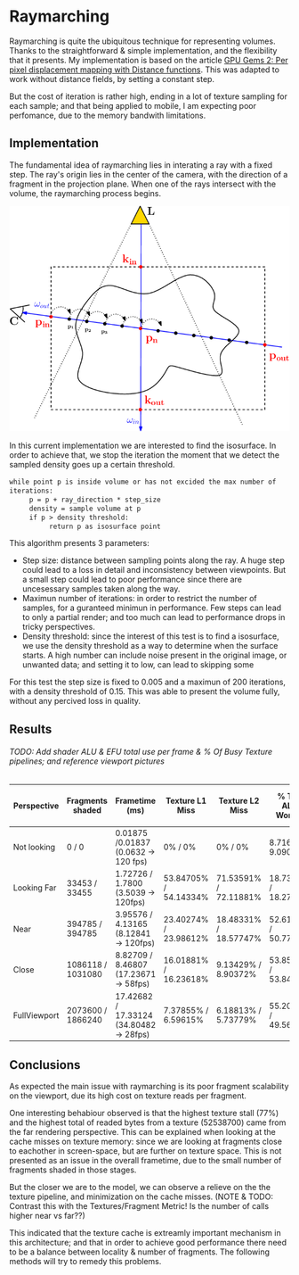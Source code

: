 # Raymarching

Raymarching is quite the ubiquitous technique for representing volumes. Thanks to the straightforward & simple implementation, and the flexibility that it presents. My implementation is based on the article [GPU Gems 2: Per pixel displacement mapping with Distance functions](https://developer.nvidia.com/gpugems/gpugems2/part-i-geometric-complexity/chapter-8-pixel-displacement-mapping-distance-functions). This was adapted to work without distance fields, by setting a constant step.

But the cost of iteration is rather high, ending in a lot of texture sampling for each sample; and that being applied to mobile, I am expecting poor perfomance, due to the memory bandwith limitations.

## Implementation

The fundamental idea of raymarching lies in interating a ray with a fixed step. The ray's origin lies in the center of the camera, with the direction of a fragment in the projection plane. When one of the rays intersect with the volume, the raymarching process begins.

![Raymarching diagram, from Transmitance function mapping (DOI:10.1145/1944745.1944751)](assets\20230425_152811_Notations-and-principle-of-a-classical-ray-marching-algorithm-to-compute-single.png)

In this current implementation we are interested to find the isosurface. In order to achieve that, we stop the iteration the moment that we detect the sampled density goes up a certain threshold.

```
while point p is inside volume or has not excided the max number of iterations:
     p = p + ray_direction * step_size
     density = sample volume at p
     if p > density threshold:
          return p as isosurface point
```

This algorithm presents 3 parameters:

* Step size: distance between sampling points along the ray. A huge step could lead to a loss in detail and inconsistency between viewpoints. But a small step could lead to poor performance since there are uncesessary samples taken along the way.
* Maximun number of iterations: in order to restrict the number of samples, for a guranteed minimun in performance. Few steps can lead to only a partial render; and too much can lead to performance drops in tricky perspectives.
* Density threshold: since the interest of this test is to find a isosurface, we use the density threshold as a way to determine when the surface starts. A high number can include noise present in the original image, or unwanted data; and setting it to low, can lead to skipping some

For this test the step size is fixed to 0.005 and a maximun of 200 iterations, with a density threshold of 0.15. This was able to present the volume fully, without any percived loss in quality.

## Results

###### TODO: Add shader ALU & EFU total use per frame & % Of Busy Texture pipelines; and reference viewport pictures


| Perspective  | Fragments shaded  | Frametime (ms)                          | Texture L1 Miss       | Texture L2 Miss       | % Time ALUs Working   | % Time EFUs Working | ALU/ Vertex         | ALU/ Fragment           | EFU/ Vertex       | EFU/ Fragment     | % Texture Pipes Busy |
| -------------- | ------------------- | ----------------------------------------- | ----------------------- | ----------------------- | ----------------------- | --------------------- | --------------------- | ------------------------- | ------------------- | ------------------- | ---------------------- |
| Not looking  | 0 / 0             | 0.01875 /0.01837 (0.0632 -> 120 fps)    | 0% / 0%               | 0% / 0%               | 8.71659% / 9.0909%    | 0% / 0%             | 28 / 28             | 0 / 0                   | 0 / 0             | 0 / 0             | TODO                 |
| Looking Far  | 33453 / 33455     | 1.72726 / 1.7800 (3.5039 -> 120fps)     | 53.84705% / 54.14334% | 71.53591% / 72.11881% | 18.73432% / 18.27434% | 0.04497% / 0.04368  | 28 / 28             | 2303.60571 / 2303.37256 | 0 / 0             | 0.99488 / 0.99523 |                      |
| Near         | 394785 / 394785   | 3.95576 / 4.13165 (8.12841 -> 120fps)   | 23.40274% / 23.98612% | 18.48331% / 18.57747% | 52.61275% / 50.77347% | 0.21843% / 0.20895% | 30 / 30             | 1611.70117 / 1611.56494 | 0.99849 / 0.99852 | 0 / 0             |                      |
| Close        | 1086118 / 1031080 | 8.82709 / 8.46807 (17.23671 -> 58fps)   | 16.01881% / 16.23618% | 9.13429% / 8.90372%   | 53.85233% / 53.84847% | 0.27456% / 0.26864% | 30.94737 /31.36     | 1421.67712 / 1450.03772 | 0.99906 / 0.99909 | 0 / 0             |                      |
| FullViewport | 2073600 / 1866240 | 17.42682 / 17.33124 (34.80482 -> 28fps) | 7.37855% / 6.59615%   | 6.18813% / 5.73779%   | 55.20058% / 49.56052% | 0.25943% / 0.23534% | 32.71268 / 30.07588 | 1612.01041 / 1430.41827 |                   |                   |                      |

## Conclusions

As expected the main issue with raymarching is its poor fragment scalability on the viewport, due its high cost on texture reads per fragment.

One interesting behabiour observed is that the highest texture stall (77%) and the highest total of readed bytes from a texture (52538700) came from the far rendering perspective. This can be explained when looking at the cache misses on texture memory: since we are looking at fragments close to eachother in screen-space, but are further on texture space. This is not presented as an issue in the overall frametime, due to the small number of fragments shaded in those stages.

But the closer we are to the model, we can observe a relieve on the the texture pipeline, and minimization on the cache misses. (NOTE & TODO: Contrast this with the Textures/Fragment Metric! Is the number of calls higher near vs far??)

This indicated that the texture cache is extreamly important mechanism in this architecture; and that in order to achieve good performance there need to be a balance between locality & number of fragments. The following methods will try to remedy this problems.
